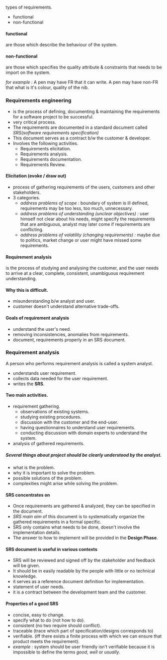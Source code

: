 types of requirements. 
- functional 
- non-functional 

#### functional
are those which describe the behaviour of the system. 

#### non-functional 
are those which specifies the quality attribute & constraints that needs to be import on the system. 


*for example :* A pen may have FR that it can write. 
A pen may have non-FR that what is it's colour, quality of the nib. 


### Requirements engineering 
- is the process of defining, documenting & maintaining the requirements for a software project to be successful. 
- very critical process. 
- The requirements are documented in a standard document called *SRS(software requirements specification)* 
- This document serves as a contract b/w the customer & developer. 
- Involves the following activities. 
	- Requirements elicitation. 
	- Requirements analysis. 
	- Requirements documentation. 
	- Requirements Review.

#### Elicitation (evoke / draw out)
- process of gathering requirements of the users, customers and other stakeholders. 
- 3 categories. 
	- *address problems of scope :* boundary of system is ill defined, requirements may be too less, too much, unnecessary. 
	- *address problems of understanding (unclear objectives) :* user himself not clear about his needs, might specify the requirements that are ambiguous, analyst may later come if requirements are conflicting. 
	- *address problems of volatility (changing requirements) :*  maybe due to politics, market change or user might have missed some requirements. 

#### Requirement analysis
is the process of studying and analysing the customer, and the user needs to arrive at a clear, complete, consistent, unambiguous requirement understanding. 


#### Why this is difficult. 
- misunderstanding b/w analyst and user. 
- customer doesn't understand alternative trade-offs. 


#### Goals of requirement analysis 
- understand the user's need. 
- removing inconsistencies, anomalies from requirements.
- document, requirements properly in an SRS document. 



### Requirement analysis 
A person who performs requirement analysis is called a system analyst. 
- understands user requirement. 
- collects data needed for the user requirement.
- writes the **SRS**. 

#### Two main activities. 
- requirement gathering. 
	- observations of existing systems. 
	- studying existing procedures. 
	- discussion with the customer and the end-user. 
	- having questionnaires to understand user requirements. 
	- conducting discussion with domain experts to understand the system. 
- analysis of gathered requirements. 

##### Several things about project should be clearly understood by the analyst. 
- what is the problem. 
- why it is important to solve the problem. 
- possible solutions of the problem. 
- complexities might arise while solving the problem. 

#### SRS concentrates on 
- Once requirements are gathered & analyzed, they can be specified in the document. 
- *SRS main aim* of this document is to systematically organize the gathered requirements in a formal specific. 
- SRS only contains what needs to be done, doesn't involve the implementation details. 
- The answer to how to implement will be provided in the **Design Phase**.

#### SRS document is useful in various contexts
- SRS will be reviewed and signed off by the stakeholder and feedback will be given. 
- It should be in easily readable by the people with little or no technical knowledge. 
- it serves as a reference document definition for implementation. 
- statement of user needs.
- it is a contract between the development team and the customer. 

#### Properties of a good SRS 
- concise, easy to change.
- specify what to do (not how to do). 
- consistent (no two require should conflict). 
- traceable (trace which part of specification/designs corresponds to)
- verifiable. (iff there exists a finite process with which we can ensure that product meets the requirement). 
- *example :* system should be user friendly isn't verifiable because it is impossible to define the terms *good*, *well* or *usually*.